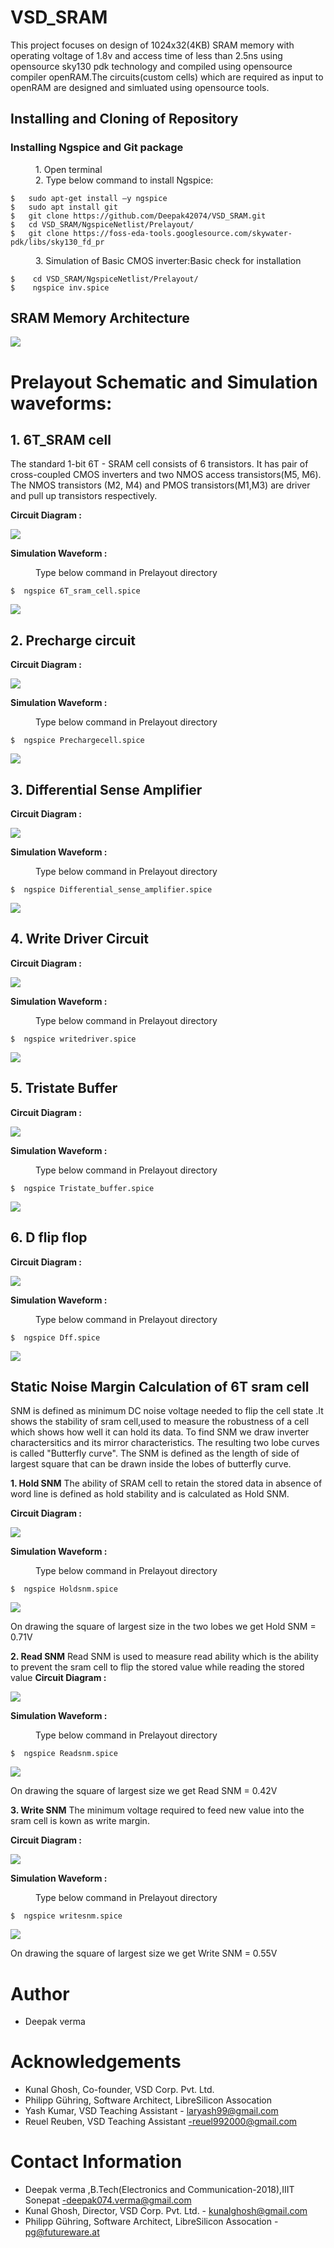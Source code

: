 # VSD_SRAM
This project focuses on design of 1024x32(4KB) SRAM memory with operating voltage of 1.8v 
and access time of less than 2.5ns using opensource sky130 pdk technology and compiled using 
opensource compiler openRAM.The circuits(custom cells) which are required as input to openRAM 
are designed and simluated using opensource tools.

## Installing and Cloning of Repository
### Installing Ngspice and Git package
<dl>
  <dd> 1. Open terminal </dd>
  <dd> 2. Type below command to install Ngspice: </dd>
</dl>

```
$   sudo apt-get install –y ngspice
$   sudo apt install git
$   git clone https://github.com/Deepak42074/VSD_SRAM.git
$   cd VSD_SRAM/NgspiceNetlist/Prelayout/
$   git clone https://foss-eda-tools.googlesource.com/skywater-pdk/libs/sky130_fd_pr
```
<dl>
  <dd> 3. Simulation of Basic CMOS inverter:Basic check for installation </dd>
</dl>

```
$    cd VSD_SRAM/NgspiceNetlist/Prelayout/ 
$    ngspice inv.spice 
```



## SRAM Memory Architecture

![](https://github.com/Deepak42074/VSD_SRAM/blob/main/SramMemoryArchitecture/SRAM_memory_architecture.png)


# Prelayout Schematic and Simulation waveforms:

## 1. 6T_SRAM cell 
The standard 1-bit 6T - SRAM cell consists of 6 transistors. It has pair of cross-coupled CMOS inverters and two NMOS access transistors(M5, M6). 
The NMOS transistors (M2, M4) and PMOS transistors(M1,M3) are driver and pull up transistors respectively.

**Circuit Diagram :**

![](https://github.com/Deepak42074/VSD_SRAM/blob/main/CircuitDiagrams/6T_sram_cell.png)

**Simulation Waveform :**
<dl>
  <dd> Type below command in Prelayout directory </dd>
</dl>

```
$  ngspice 6T_sram_cell.spice 
```

![](https://github.com/Deepak42074/VSD_SRAM/blob/main/SimulationWaveforms/Prelayout/6T_sram_cell.png)

## 2. Precharge circuit

**Circuit Diagram :**

![](https://github.com/Deepak42074/VSD_SRAM/blob/main/CircuitDiagrams/Precharge_Cell.png)

**Simulation Waveform :**
<dl>
  <dd> Type below command in Prelayout directory </dd>
</dl>

```
$  ngspice Prechargecell.spice 
```

![](https://github.com/Deepak42074/VSD_SRAM/blob/main/SimulationWaveforms/Prelayout/Precharge_cell.png)

## 3. Differential Sense Amplifier

**Circuit Diagram :**

![](https://github.com/Deepak42074/VSD_SRAM/blob/main/CircuitDiagrams/Differential_sense_amplifier.png)

**Simulation Waveform :**
<dl>
  <dd> Type below command in Prelayout directory </dd>
</dl>

```
$  ngspice Differential_sense_amplifier.spice 
```

![](https://github.com/Deepak42074/VSD_SRAM/blob/main/SimulationWaveforms/Prelayout/Differential_sense_amplifier.png)

## 4. Write Driver Circuit

**Circuit Diagram :**

![](https://github.com/Deepak42074/VSD_SRAM/blob/main/CircuitDiagrams/write_driver.png)

**Simulation Waveform :**
<dl>
  <dd> Type below command in Prelayout directory </dd>
</dl>

```
$  ngspice writedriver.spice 
```

![](https://github.com/Deepak42074/VSD_SRAM/blob/main/SimulationWaveforms/Prelayout/writedriver.png)

## 5. Tristate Buffer

**Circuit Diagram :**

![](https://github.com/Deepak42074/VSD_SRAM/blob/main/CircuitDiagrams/Tristate_buffer.png)

**Simulation Waveform :**
<dl>
  <dd> Type below command in Prelayout directory </dd>
</dl>

```
$  ngspice Tristate_buffer.spice 
```

![](https://github.com/Deepak42074/VSD_SRAM/blob/main/SimulationWaveforms/Prelayout/Tristate_buffer.png)

## 6. D flip flop

**Circuit Diagram :**

![](https://github.com/Deepak42074/VSD_SRAM/blob/main/CircuitDiagrams/Dff.png)

**Simulation Waveform :**
<dl>
  <dd> Type below command in Prelayout directory </dd>
</dl>
 
```
$  ngspice Dff.spice
```

![](https://github.com/Deepak42074/VSD_SRAM/blob/main/SimulationWaveforms/Prelayout/Dff.png)

## Static Noise Margin Calculation of 6T sram cell
SNM is defined as minimum DC noise voltage needed to flip the cell state .It shows the stability of sram cell,used to measure the robustness of a cell which shows how well it can hold its data.
To find SNM we draw inverter charactersitics and its mirror characteristics. The resulting two lobe curves is called "Butterfly curve".
The SNM is defined as the length of side of largest square that can be drawn inside the lobes of butterfly curve.


**1. Hold SNM**
The ability of SRAM cell to retain the stored data in absence of word line is defined as hold stability and is calculated as Hold SNM.

**Circuit Diagram :**

![](https://github.com/Deepak42074/VSD_SRAM/blob/main/CircuitDiagrams/Holdsnm.png)

**Simulation Waveform :**
<dl>
  <dd> Type below command in Prelayout directory </dd>
</dl>

```
$  ngspice Holdsnm.spice
```

![](https://github.com/Deepak42074/VSD_SRAM/blob/main/SimulationWaveforms/Prelayout/Holdsnm.png)

On drawing the square of largest size in the two lobes we get 
Hold SNM = 0.71V


**2. Read SNM**
Read SNM is used to measure read ability which is the ability to prevent the sram cell to flip the stored value while reading the stored value
**Circuit Diagram :**

![](https://github.com/Deepak42074/VSD_SRAM/blob/main/CircuitDiagrams/Readsnm.png)

**Simulation Waveform :**
<dl>
  <dd> Type below command in Prelayout directory </dd>
</dl>

```
$  ngspice Readsnm.spice
```

![](https://github.com/Deepak42074/VSD_SRAM/blob/main/SimulationWaveforms/Prelayout/Readsnm.png)

On drawing the square of largest size we get 
Read SNM = 0.42V

**3. Write SNM**
The minimum voltage required to feed new value into the sram cell is kown as write margin.

**Circuit Diagram :**

![](https://github.com/Deepak42074/VSD_SRAM/blob/main/CircuitDiagrams/writesnm.png)

**Simulation Waveform :**
<dl>
  <dd> Type below command in Prelayout directory </dd>
</dl>

```
$  ngspice writesnm.spice
```

![](https://github.com/Deepak42074/VSD_SRAM/blob/main/SimulationWaveforms/Prelayout/writesnm.png)

On drawing the square of largest size we get 
Write SNM = 0.55V

# Author
* Deepak verma

# Acknowledgements  
* Kunal Ghosh, Co-founder, VSD Corp. Pvt. Ltd.
* Philipp Gühring, Software Architect, LibreSilicon Assocation
* Yash Kumar, VSD Teaching Assistant  - laryash99@gmail.com
* Reuel Reuben, VSD Teaching Assistant  -reuel992000@gmail.com

# Contact Information  
* Deepak verma ,B.Tech(Electronics and Communication-2018),IIIT Sonepat -deepak074.verma@gmail.com
* Kunal Ghosh, Director, VSD Corp. Pvt. Ltd. - kunalghosh@gmail.com
* Philipp Gühring, Software Architect, LibreSilicon Assocation - pg@futureware.at










